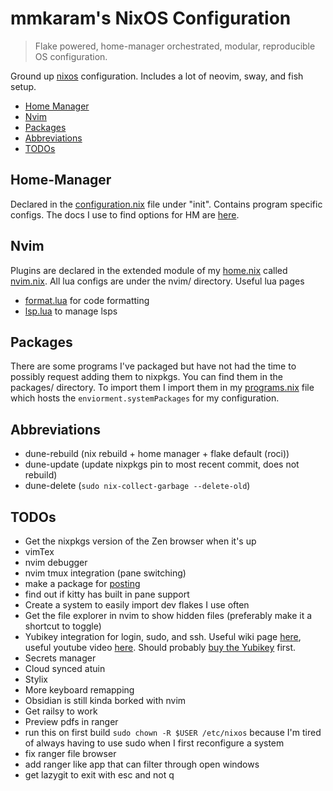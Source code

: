 # mmkaram's NixOS Configuration
> Flake powered, home-manager orchestrated, modular, reproducible OS configuration.

Ground up [nixos](https://www.nixos.org) configuration. Includes a lot of neovim, sway, and fish setup.

<!-- TOC -->

- [Home Manager](#Home-Manager)
- [Nvim](#Nvim)
- [Packages](#Packages)
- [Abbreviations](#Abbreviations)
- [TODOs](#TODOs)

<!-- /TOC -->

## Home-Manager

Declared in the [configuration.nix](configuration.nix) file under "init". Contains program specific configs. The docs I use to find options for HM are [here](https://home-manager-options.extranix.com).

## Nvim

Plugins are declared in the extended module of my [home.nix](home.nix) called [nvim.nix](nvim/nvim.nix). All lua configs are under the nvim/ directory.
Useful lua pages
- [format.lua](nvim/format.lua) for code formatting
- [lsp.lua](nvim/lsp.lua) to manage lsps

## Packages

There are some programs I've packaged but have not had the time to possibly request adding them to nixpkgs. You can find them in the packages/ directory. To import them I import them in my [programs.nix](programs.nix) file which hosts the `enviorment.systemPackages` for my configuration.

## Abbreviations
- dune-rebuild (nix rebuild + home manager + flake default (roci))
- dune-update (update nixpkgs pin to most recent commit, does not rebuild)
- dune-delete (`sudo nix-collect-garbage --delete-old`)

## TODOs
- Get the nixpkgs version of the Zen browser when it's up
- vimTex
- nvim debugger
- nvim tmux integration (pane switching)
- make a package for [posting](https://github.com/darrenburns/posting)
- find out if kitty has built in pane support
- Create a system to easily import dev flakes I use often
- Get the file explorer in nvim to show hidden files (preferably make it a shortcut to toggle)
- Yubikey integration for login, sudo, and ssh. Useful wiki page [here](https://wiki.nixos.org/wiki/Yubikey), useful youtube video [here](https://www.youtube.com/watch?v=3CeXbONjIgE&t=329s&pp=ygUNbml4b3MgeXViaWtleQ%3D%3D). Should probably [buy the Yubikey](https://www.yubico.com/eg/product/yubikey-5-nano/) first.
- Secrets manager
- Cloud synced atuin
- Stylix
- More keyboard remapping
- Obsidian is still kinda borked with nvim
- Get railsy to work
- Preview pdfs in ranger
- run this on first build `sudo chown -R $USER /etc/nixos` because I'm tired of always having to use sudo when I first reconfigure a system
- fix ranger file browser
- add ranger like app that can filter through open windows
- get lazygit to exit with esc and not q
